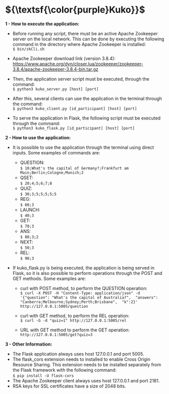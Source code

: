 <h1>${\textsf{\color{purple}Kuko}}$</h1>

<strong>1 - How to execute the application:</strong>

- Before running any script, there must be an active Apache Zookeeper server on the local network. 
This can be done by executing the following command in the directory where Apache Zookeeper is installed:<br>
`$ bin/zkCli.sh`

- Apache Zookeeper download link (version 3.8.4):<br>
https://www.apache.org/dyn/closer.lua/zookeeper/zookeeper-3.8.4/apache-zookeeper-3.8.4-bin.tar.gz

- Then, the application server script must be executed, through the command:<br>
`$ python3 kuko_server.py [host] [port]`

- After this, several clients can use the application in the terminal through the command:<br>
`$ python3 kuko_client.py [id_participant] [host] [port]`

- To serve the application in Flask, the following script must be executed through the command:<br>
`$ python3 kuko_flask.py [id_participant] [host] [port]`

<strong>2 - How to use the application:</strong>

- It is possible to use the application through the terminal using direct inputs. 
Some examples of commands are:

	- QUESTION:<br>
	    `$ 10;What's the capital of Germany?;Frankfurt am Main;Berlin;Cologne;Munich;2`<br>
	- QSET:<br>
	    `$ 20;4;5;6;7;8`<br>
	- QUIZ:<br>
	    `$ 30;3;5;5;5;5;5`<br>
	- REG:<br>
	    `$ 60;3`<br>
	- LAUNCH:<br>
	    `$ 40;3`<br>
	- GET:<br>
	    `$ 70;3`<br>
	- ANS:<br>
	    `$ 80;3;2`<br>
	- NEXT:<br>
	    `$ 50;3`<br>
	- REL:<br>
	    `$ 90;3`<br>

- If kuko_flask.py is being executed, 
the application is being served in Flask, so it is also possible to perform operations 
through the POST and GET methods. Some examples are:

	- curl with POST method, to perform the QUESTION operation:<br>
	    `$ curl -X POST -H "Content-Type: application/json" -d 
	    '{"question": "What's the capital of Australia?", 
	    "answers": "Canberra;Melbourne;Sydney;Perth;Brisbane", 
	    "k":2}' http://127.0.0.1:5005/question`
	
	- curl with GET method, to perform the REL operation:<br>
	    `$ curl -G -d "quiz=1" http://127.0.0.1:5005/rel`
	
	- URL with GET method to perform the GET operation:<br>
	    `http://127.0.0.1:5005/get?quiz=3`

<strong>3 - Other Information:</strong>

- The Flask application always uses host 127.0.0.1 and port 5005. 
- The flask_cors extension needs to installed to enable Cross Origin Resource Sharing. 
This extension needs to be installed separately from the Flask framework with the following command:<br>
`$ pip install -U flask-cors`
- The Apache Zookeeper client always uses host 127.0.0.1 and port 2181. 
- RSA keys for SSL certificates have a size of 2048 bits.
